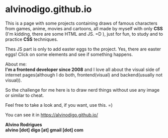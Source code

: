 # alvinodigo.github.io

This is a page with some projects containing draws of famous characters from games, anime, movies and cartoons, all made by myself with only __CSS__ (I'm kidding, there are some HTML and JS. =D ), just for fun, to study and to practice __CSS__ techniques.

Thes JS part is only to add easter eggs to the project. Yes, there are easter eggs! Click on some elements and see if something happens.

About me:  
__I'm a frontend developer since 2008__ and I love all about the visual side of internet pages(although I do both, frontend(visual) and backend(usually not visual)).

So the challenge for me here is to draw nerd things without use any image or similar to cheat.

Feel free to take a look and, if you want, use this. =)

You can see it in https://alvinodigo.github.io/

__Alvino Rodrigues__  
__alvino [dot] digo [at] gmail [dot] com__

